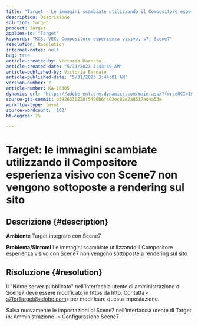 ```yaml
---
title: "Target - Le immagini scambiate utilizzando il Compositore esperienza visivo con Scene7 non vengono sottoposte a rendering sul sito"
description: Descrizione
solution: Target
product: Target
applies-to: "Target"
keywords: "KCS, VEC, Compositore esperienza visivo, s7, Scene7"
resolution: Resolution
internal-notes: null
bug: true
article-created-by: Victoria Barnato
article-created-date: "5/31/2023 3:43:39 AM"
article-published-by: Victoria Barnato
article-published-date: "5/31/2023 3:44:01 AM"
version-number: 7
article-number: KA-16305
dynamics-url: "https://adobe-ent.crm.dynamics.com/main.aspx?forceUCI=1&pagetype=entityrecord&etn=knowledgearticle&id=717b5d51-65ff-ed11-8f6e-6045bd006149"
source-git-commit: b5926330228f5496b6fc03ec82e2a8517ad4a53e
workflow-type: tm+mt
source-wordcount: '102'
ht-degree: 2%

---
```


# Target: le immagini scambiate utilizzando il Compositore esperienza visivo con Scene7 non vengono sottoposte a rendering sul sito

## Descrizione {#description}

<b>Ambiente</b>
Target integrato con Scene7

<b>Problema/Sintomi</b>
Le immagini scambiate utilizzando il Compositore esperienza visivo con Scene7 non vengono sottoposte a rendering sul sito


## Risoluzione {#resolution}


Il &quot;Nome server pubblicato&quot; nell’interfaccia utente di amministrazione di Scene7 deve essere modificato in https da http. Contatta `<` [s7forTarget@adobe.com](mailto:s7forTarget@adobe.com)`>`  per modificare questa impostazione.

Salva nuovamente le impostazioni di Scene7 nell’interfaccia utente di Target in: Amministrazione -`>`  Configurazione Scene7




